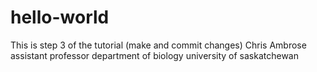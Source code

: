 # hello-world
This is step 3 of the tutorial (make and commit changes)
Chris Ambrose
assistant professor
department of biology
university of saskatchewan
